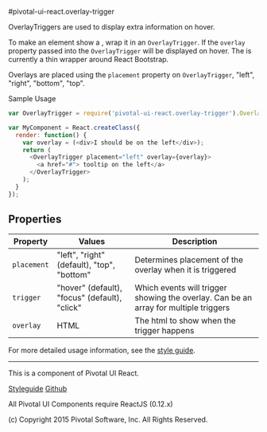 #pivotal-ui-react.overlay-trigger

OverlayTriggers are used to display extra information on hover. 

To make an element show a , wrap it in an `OverlayTrigger`.
If the `overlay` property passed into the `OverlayTrigger` will be displayed on hover.
The is currently a thin wrapper around React Bootstrap.

Overlays are placed using the `placement` property on `OverlayTrigger`, "left", "right", "bottom", "top".

Sample Usage
```js
var OverlayTrigger = require('pivotal-ui-react.overlay-trigger').OverlayTrigger;

var MyComponent = React.createClass({
  render: function() {
    var overlay = (<div>I should be on the left</div>);
    return (
      <OverlayTrigger placement="left" overlay={overlay}>
        <a href="#"> tooltip on the left</a>
      </OverlayTrigger>
    );
  }
});
```

## Properties

Property            | Values                                         | Description
------------------- | ---------------------------------------------- | --------------------------------------------------------------------------
`placement`         | "left", "right" (default), "top", "bottom"     | Determines placement of the overlay when it is triggered
`trigger`           | "hover" (default), "focus" (default), "click"  | Which events will trigger showing the overlay. Can be an array for multiple triggers
`overlay`           | HTML                                           | The html to show when the trigger happens 

For more detailed usage information, see the [style guide](http://styleguide.cfapps.io/react_beta.html#tooltips_react).

*****************************************

This is a component of Pivotal UI React.

[Styleguide](http://styleguide.pivotal.io/react_beta.html)
[Github](https://github.com/pivotal-cf/pivotal-ui-react)

All Pivotal UI Components require ReactJS (0.12.x)

(c) Copyright 2015 Pivotal Software, Inc. All Rights Reserved.
